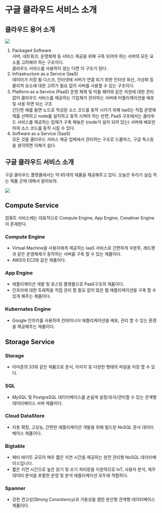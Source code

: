 
# 구글 클라우드 서비스 소개
## 클라우드 용어 소개 
![](https://storage.googleapis.com/cloud-based-web-application-development/chapter10/cloud-intro/iaas-paas-saas.png)
1. Packaged Software   
    서버, 네트워크, 운영체제 등 서비스 제공을 위해 구축 되어야 하는 서버의 모든 요소를 고려해야 하는 구조이다.     
    클라우드 서비스를 사용하지 않는 다면 이 구조가 된다.
2. Infrastructure as a Service (IaaS)     
    데이터가 저장 될 디스크, 인터넷에 서버가 연결 되기 위한 인터넷 회선, 가상화 등 물리적 요소에 대한 고려가 필요 없이 서버를 사용할 수 있는 구조이다.
3. Platform as a Service (PaaS)
    운영 체제 및 미들 웨어와 같은 자원에 대한 관리 없이 클라우드 서비스를 제공하는 기업체가 관리하는 서버에 어플리케이션을 배포 및 사용 하면 되는 구조    
    간단한 예를 들면 노드로 작성된 소스 코드를 동작 시키기 위해 IaaS는 직접 운영체제를 선택하고 node를 설치하고 동작 시켜야 하는 반면, PaaS 구조에서는 클라우드 서비스를 제공하는 업체가 구축 해놓은 (node가 설치 되어 있는) 서버에 배포만 하여 소스 코드를 동작 시킬 수 있다. 
4. Software as a Service (SaaS)    
    모든 것을 클라우드 서비스 제공 업체에서 관리하는 구조로 드롭박스, 구글 독스등을 생각하면 이해가 쉽다. 

     
        

## 구글 클라우드 서비스 소개
구글 클라우드 플랫폼에서는 약 65개의 제품을 제공해주고 있다. 오늘은 우리가 실습 하는 제품 군에 대해서 알아보자.

![](https://storage.googleapis.com/cloud-based-web-application-development/chapter10/cloud-intro/items.png)

## Compute Service
컴퓨트 서비스에는 대표적으로 Compute Engine, App Engine, Conatiner Engine이 존재한다.    

### Compute Engine
* Virtual Machine을 사용자에게 제공하는 IaaS 서비스로 간편하게 우분투, 레드햇과 같은 운영체제가 동작하는 서버를 구축 할 수 있는 제품이다. 
* AWS의 EC2와 같은 제품이다.    

### App Engine
* 애플리케이션 개발 및 호스팅 플랫폼으로 PaaS구조의 제품이다. 
* 인프라에 대한 트래픽을 직접 관리 할 필요 없이 많은 웹 애플리케이션을 구축 할 수 있게 해주는 제품이다.

### Kubernates Engine
* Google 인프라를 사용하여 컨테이너식 애플리케이션을 배포, 관리 할 수 있는 환경을 제공해주는 제품이다.

## Storage Service

### Storage

* 아마존의 S3와 같은 제품으로 문서, 이미지 등 다양한 형태의 파일을 저장 할 수 있다. 

### SQL

* MySQL 및 PostgreSQL 데이터베이스를 손쉽게 설정/유지/관리할 수 있는 관계형 데이터베이스 서버 제품이다.

### Cloud DataStore
* 자동 확장, 고성능, 간편한 애플리케이션 개발을 위해 빌드된 NoSQL 문서 데이터베이스 제품이다.

### Bigtable

<!-- * 수십억 개의 행과 수천 개의 열까지 확장하여 수 테라바이트, 심지어 수 페타바이트의 데이터까지 저장할 수 있으며 데이터 
밀도가 낮은 테이블을 제공하는 제품이다.  -->
* 페타 바이트 규모의 매우 짧은 지연 시간을 제공하는 완전 관리형 NoSQL 데이터베이스입니다.
* 짧은 지연 시간으로 높은 읽기 및 쓰기 처리량을 지원하므로 IoT, 사용자 분석, 재무 데이터 분석을 포함한 운영 및 분석 애플리케이션 모두에 적합하다.

### Spanner
* 강한 견고성(Strong Consistency)과 가용성을 겸한 분산형 관계형 데이터베이스 제품이다.